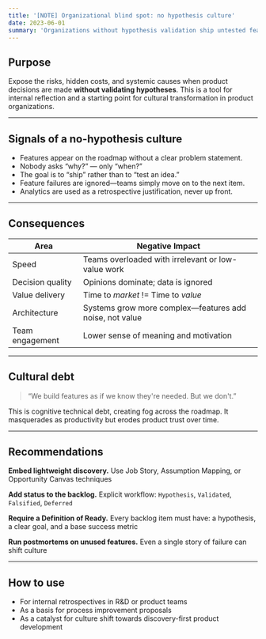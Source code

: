 ```yaml
---
title: '[NOTE] Organizational blind spot: no hypothesis culture'
date: 2023-06-01
summary: 'Organizations without hypothesis validation ship untested features, prioritize speed over value, and accumulate cognitive debt, undermining product quality and team motivation.'
---
```


## Purpose

Expose the risks, hidden costs, and systemic causes when product decisions are made **without validating hypotheses**. 
This is a tool for internal reflection and a starting point for cultural transformation in product organizations.

---

## Signals of a no-hypothesis culture

- Features appear on the roadmap without a clear problem statement.
- Nobody asks “why?” — only “when?”
- The goal is to “ship” rather than to “test an idea.”
- Feature failures are ignored—teams simply move on to the next item.
- Analytics are used as a retrospective justification, never up front.

---

## Consequences

| Area              | Negative Impact                                            |
|-------------------|------------------------------------------------------------|
| Speed             | Teams overloaded with irrelevant or low-value work         |
| Decision quality  | Opinions dominate; data is ignored                         |
| Value delivery    | Time to *market* != Time to *value*                        |
| Architecture      | Systems grow more complex—features add noise, not value    |
| Team engagement   | Lower sense of meaning and motivation                      |

---

## Cultural debt

> “We build features as if we know they're needed. But we don't.”

This is cognitive technical debt, creating fog across the roadmap. It masquerades as productivity but erodes product trust over time.

---

## Recommendations

**Embed lightweight discovery.**
Use Job Story, Assumption Mapping, or Opportunity Canvas techniques

**Add status to the backlog.**
Explicit workflow: `Hypothesis`, `Validated`, `Falsified`, `Deferred`

**Require a Definition of Ready.**
Every backlog item must have: a hypothesis, a clear goal, and a base success metric

**Run postmortems on unused features.**
Even a single story of failure can shift culture

---

## How to use

- For internal retrospectives in R&D or product teams
- As a basis for process improvement proposals
- As a catalyst for culture shift towards discovery-first product development
